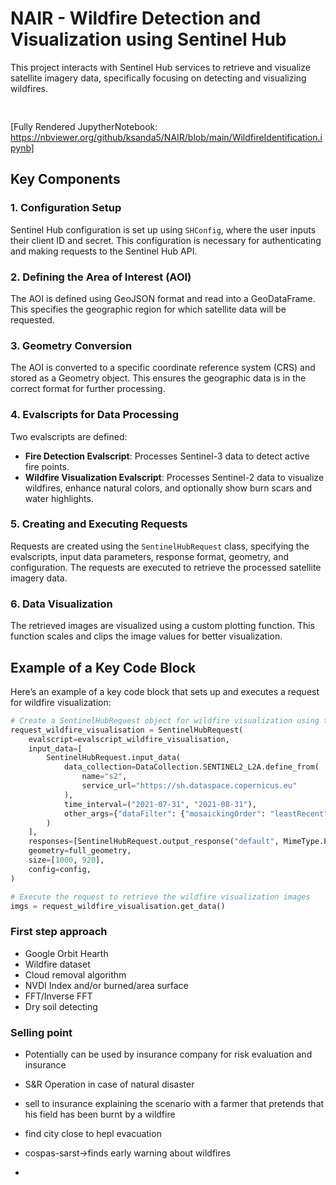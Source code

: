 # NAIR - Wildfire Detection and Visualization using Sentinel Hub

This project interacts with Sentinel Hub services to retrieve and visualize satellite imagery data, specifically focusing on detecting and visualizing wildfires.
<pre>
    
</pre>
[Fully Rendered JupytherNotebook: https://nbviewer.org/github/ksanda5/NAIR/blob/main/WildfireIdentification.ipynb]
## Key Components

### 1. Configuration Setup
Sentinel Hub configuration is set up using `SHConfig`, where the user inputs their client ID and secret. This configuration is necessary for authenticating and making requests to the Sentinel Hub API.

### 2. Defining the Area of Interest (AOI)
The AOI is defined using GeoJSON format and read into a GeoDataFrame. This specifies the geographic region for which satellite data will be requested.

### 3. Geometry Conversion
The AOI is converted to a specific coordinate reference system (CRS) and stored as a Geometry object. This ensures the geographic data is in the correct format for further processing.

### 4. Evalscripts for Data Processing
Two evalscripts are defined:
- **Fire Detection Evalscript**: Processes Sentinel-3 data to detect active fire points.
- **Wildfire Visualization Evalscript**: Processes Sentinel-2 data to visualize wildfires, enhance natural colors, and optionally show burn scars and water highlights.

### 5. Creating and Executing Requests
Requests are created using the `SentinelHubRequest` class, specifying the evalscripts, input data parameters, response format, geometry, and configuration. The requests are executed to retrieve the processed satellite imagery data.

### 6. Data Visualization
The retrieved images are visualized using a custom plotting function. This function scales and clips the image values for better visualization.

## Example of a Key Code Block

Here’s an example of a key code block that sets up and executes a request for wildfire visualization:

```python
# Create a SentinelHubRequest object for wildfire visualization using the wildfire visualization evalscript
request_wildfire_visualisation = SentinelHubRequest(
    evalscript=evalscript_wildfire_visualisation,
    input_data=[
        SentinelHubRequest.input_data(
            data_collection=DataCollection.SENTINEL2_L2A.define_from(
                name="s2",
                service_url="https://sh.dataspace.copernicus.eu"
            ),
            time_interval=("2021-07-31", "2021-08-31"),
            other_args={"dataFilter": {"mosaickingOrder": "leastRecent"}},
        )
    ],
    responses=[SentinelHubRequest.output_response("default", MimeType.PNG)],
    geometry=full_geometry,
    size=[1000, 920],
    config=config,
)

# Execute the request to retrieve the wildfire visualization images
imgs = request_wildfire_visualisation.get_data()
```
### First step approach
- Google Orbit Hearth
- Wildfire dataset
- Cloud removal algorithm
- NVDI Index and/or burned/area surface
- FFT/Inverse FFT
- Dry soil detecting


### Selling point
- Potentially can be used by insurance company for risk evaluation and insurance
- S&R Operation in case of natural disaster
- sell to insurance explaining the scenario with a farmer that pretends that his field has been burnt by a wildfire

- find city close to hepl evacuation
- cospas-sarst->finds early warning about wildfires
- 
